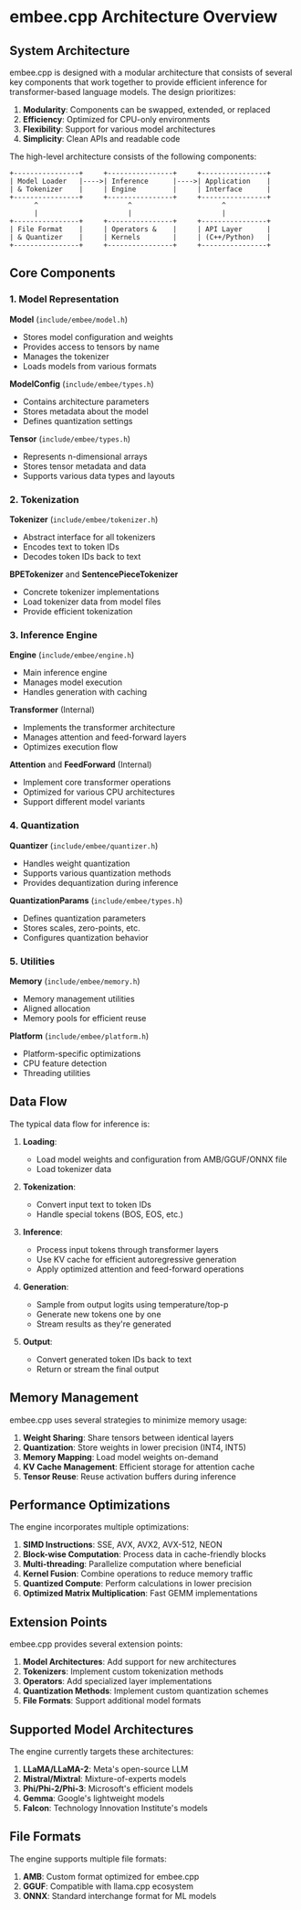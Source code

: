 # embee.cpp Architecture Overview

## System Architecture

embee.cpp is designed with a modular architecture that consists of several key components that work together to provide efficient inference for transformer-based language models. The design prioritizes:

1. **Modularity**: Components can be swapped, extended, or replaced
2. **Efficiency**: Optimized for CPU-only environments
3. **Flexibility**: Support for various model architectures
4. **Simplicity**: Clean APIs and readable code

The high-level architecture consists of the following components:

```
+----------------+     +----------------+     +----------------+
| Model Loader   |---->| Inference      |---->| Application    |
| & Tokenizer    |     | Engine         |     | Interface      |
+----------------+     +----------------+     +----------------+
      ^                      ^                      ^
      |                      |                      |
+----------------+     +----------------+     +----------------+
| File Format    |     | Operators &    |     | API Layer      |
| & Quantizer    |     | Kernels        |     | (C++/Python)   |
+----------------+     +----------------+     +----------------+
```

## Core Components

### 1. Model Representation

**Model** (`include/embee/model.h`)
- Stores model configuration and weights
- Provides access to tensors by name
- Manages the tokenizer
- Loads models from various formats

**ModelConfig** (`include/embee/types.h`)
- Contains architecture parameters
- Stores metadata about the model
- Defines quantization settings

**Tensor** (`include/embee/types.h`)
- Represents n-dimensional arrays
- Stores tensor metadata and data
- Supports various data types and layouts

### 2. Tokenization

**Tokenizer** (`include/embee/tokenizer.h`)
- Abstract interface for all tokenizers
- Encodes text to token IDs
- Decodes token IDs back to text

**BPETokenizer** and **SentencePieceTokenizer**
- Concrete tokenizer implementations
- Load tokenizer data from model files
- Provide efficient tokenization

### 3. Inference Engine

**Engine** (`include/embee/engine.h`)
- Main inference engine
- Manages model execution
- Handles generation with caching

**Transformer** (Internal)
- Implements the transformer architecture
- Manages attention and feed-forward layers
- Optimizes execution flow

**Attention** and **FeedForward** (Internal)
- Implement core transformer operations
- Optimized for various CPU architectures
- Support different model variants

### 4. Quantization

**Quantizer** (`include/embee/quantizer.h`)
- Handles weight quantization
- Supports various quantization methods
- Provides dequantization during inference

**QuantizationParams** (`include/embee/types.h`)
- Defines quantization parameters
- Stores scales, zero-points, etc.
- Configures quantization behavior

### 5. Utilities

**Memory** (`include/embee/memory.h`)
- Memory management utilities
- Aligned allocation
- Memory pools for efficient reuse

**Platform** (`include/embee/platform.h`)
- Platform-specific optimizations
- CPU feature detection
- Threading utilities

## Data Flow

The typical data flow for inference is:

1. **Loading**:
   - Load model weights and configuration from AMB/GGUF/ONNX file
   - Load tokenizer data

2. **Tokenization**:
   - Convert input text to token IDs
   - Handle special tokens (BOS, EOS, etc.)

3. **Inference**:
   - Process input tokens through transformer layers
   - Use KV cache for efficient autoregressive generation
   - Apply optimized attention and feed-forward operations

4. **Generation**:
   - Sample from output logits using temperature/top-p
   - Generate new tokens one by one
   - Stream results as they're generated

5. **Output**:
   - Convert generated token IDs back to text
   - Return or stream the final output

## Memory Management

embee.cpp uses several strategies to minimize memory usage:

1. **Weight Sharing**: Share tensors between identical layers
2. **Quantization**: Store weights in lower precision (INT4, INT5)
3. **Memory Mapping**: Load model weights on-demand
4. **KV Cache Management**: Efficient storage for attention cache
5. **Tensor Reuse**: Reuse activation buffers during inference

## Performance Optimizations

The engine incorporates multiple optimizations:

1. **SIMD Instructions**: SSE, AVX, AVX2, AVX-512, NEON
2. **Block-wise Computation**: Process data in cache-friendly blocks
3. **Multi-threading**: Parallelize computation where beneficial
4. **Kernel Fusion**: Combine operations to reduce memory traffic
5. **Quantized Compute**: Perform calculations in lower precision
6. **Optimized Matrix Multiplication**: Fast GEMM implementations

## Extension Points

embee.cpp provides several extension points:

1. **Model Architectures**: Add support for new architectures
2. **Tokenizers**: Implement custom tokenization methods
3. **Operators**: Add specialized layer implementations
4. **Quantization Methods**: Implement custom quantization schemes
5. **File Formats**: Support additional model formats

## Supported Model Architectures

The engine currently targets these architectures:

1. **LLaMA/LLaMA-2**: Meta's open-source LLM
2. **Mistral/Mixtral**: Mixture-of-experts models
3. **Phi/Phi-2/Phi-3**: Microsoft's efficient models
4. **Gemma**: Google's lightweight models
5. **Falcon**: Technology Innovation Institute's models

## File Formats

The engine supports multiple file formats:

1. **AMB**: Custom format optimized for embee.cpp
2. **GGUF**: Compatible with llama.cpp ecosystem
3. **ONNX**: Standard interchange format for ML models